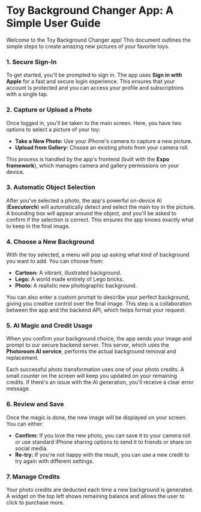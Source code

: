 # **Toy Background Changer App: A Simple User Guide**

Welcome to the Toy Background Changer app\! This document outlines the simple steps to create amazing new pictures of your favorite toys.

### **1\. Secure Sign-In**

To get started, you'll be prompted to sign in. The app uses **Sign in with Apple** for a fast and secure login experience. This ensures that your account is protected and you can access your profile and subscriptions with a single tap.

### **2\. Capture or Upload a Photo**

Once logged in, you'll be taken to the main screen. Here, you have two options to select a picture of your toy:

* **Take a New Photo:** Use your iPhone's camera to capture a new picture.  
* **Upload from Gallery:** Choose an existing photo from your camera roll.

This process is handled by the app's frontend (built with the **Expo framework**), which manages camera and gallery permissions on your device.

### **3\. Automatic Object Selection**

After you've selected a photo, the app's powerful on-device AI (**Executorch**) will automatically detect and select the main toy in the picture. A bounding box will appear around the object, and you'll be asked to confirm if the selection is correct. This ensures the app knows exactly what to keep in the final image.

### **4\. Choose a New Background**

With the toy selected, a menu will pop up asking what kind of background you want to add. You can choose from:

* **Cartoon:** A vibrant, illustrated background.  
* **Lego:** A world made entirely of Lego bricks.  
* **Photo:** A realistic new photographic background.

You can also enter a custom prompt to describe your perfect background, giving you creative control over the final image. This step is a collaboration between the app and the backend API, which helps format your request.

### **5\. AI Magic and Credit Usage**

When you confirm your background choice, the app sends your image and prompt to our secure backend server. This server, which uses the **Photoroom AI service**, performs the actual background removal and replacement.

Each successful photo transformation uses one of your photo credits. A small counter on the screen will keep you updated on your remaining credits. If there's an issue with the AI generation, you'll receive a clear error message.

### **6\. Review and Save**

Once the magic is done, the new image will be displayed on your screen. You can either:

* **Confirm:** If you love the new photo, you can save it to your camera roll or use standard iPhone sharing options to send it to friends or share on social media.  
* **Re-try:** If you're not happy with the result, you can use a new credit to try again with different settings.

### **7\. Manage Credits**

Your photo credits are deducted each time a new background is generated. A widget on the top left shows remaining balance and allows the user to click to purchase more.